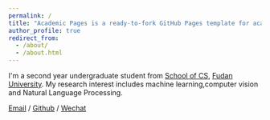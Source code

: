 ```yaml
---
permalink: /
title: "Academic Pages is a ready-to-fork GitHub Pages template for academic personal websites"
author_profile: true
redirect_from: 
  - /about/
  - /about.html
---
```


I'm a second year undergraduate student from [School of CS](https://cs.fudan.edu.cn/), [Fudan University](https://www.fudan.edu.cn/). My research interest includes machine learning,computer vision and Natural Language Processing.

[Email](23302010057@m.fudan.edu.cn) / [Github](https://github.com/Tsuki-lws) / [Wechat](../images/wechat.jpg)
